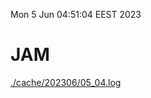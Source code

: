 Mon  5 Jun 04:51:04 EEST 2023
# JAM
<a href='./cache/202306/05_04.log'>./cache/202306/05_04.log</a>

